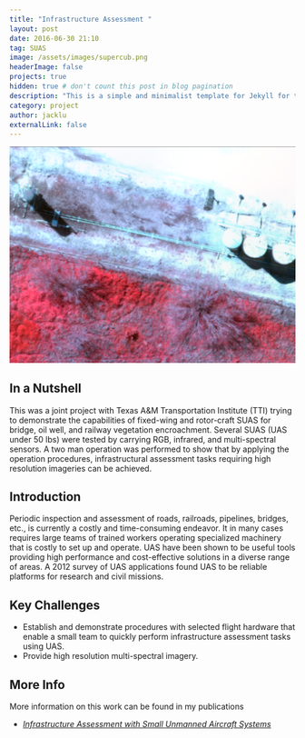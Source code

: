 ```yaml
---
title: "Infrastructure Assessment "
layout: post
date: 2016-06-30 21:10
tag: SUAS
image: /assets/images/supercub.png
headerImage: false
projects: true
hidden: true # don't count this post in blog pagination
description: "This is a simple and minimalist template for Jekyll for those who likes to eat noodles."
category: project
author: jacklu
externalLink: false
---
```


![Screenshot](/assets/images/Project/Oil_rig.png)

## In a Nutshell
This was a joint project with Texas A&M Transportation Institute (TTI) trying to demonstrate the capabilities of fixed-wing and rotor-craft SUAS for bridge, oil well, and railway vegetation encroachment. Several SUAS (UAS under 50 lbs) were tested by carrying RGB, infrared, and multi-spectral sensors. A two man operation was performed to show that by applying the operation procedures, infrastructural assessment tasks requiring high resolution imageries can be achieved.

## Introduction
Periodic inspection and assessment of roads, railroads, pipelines, bridges, etc., is currently a costly and time-consuming endeavor. It in many cases requires large teams of trained workers operating specialized machinery that is costly to set up and operate. UAS have been shown to be useful tools providing high performance and cost-effective solutions in a diverse range of areas. A 2012 survey of UAS applications found UAS to be reliable platforms for research and civil missions.

## Key Challenges
* Establish and demonstrate procedures with selected flight hardware that enable a small team to quickly perform infrastructure assessment tasks using UAS.
* Provide high resolution multi-spectral imagery.

## More Info
More information on this work can be found in my publications
- [*Infrastructure Assessment with Small Unmanned Aircraft Systems*](https://link.springer.com/chapter/10.1007/978-3-642-34907-2_43)
